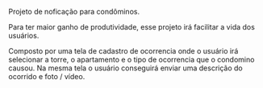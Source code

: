 Projeto de noficação para  condôminos.

Para ter maior ganho de produtividade, esse projeto irá facilitar a vida dos usuários.

Composto por uma tela de cadastro de ocorrencia onde o usuário irá selecionar a torre, o apartamento e o tipo de ocorrencia que o condomino causou.
Na mesma tela o usuário conseguirá enviar uma descrição do ocorrido e foto / vídeo.